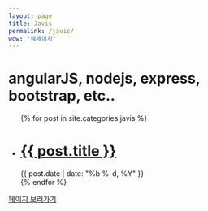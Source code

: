 ```yaml
---
layout: page
title: Javis
permalink: /javis/
wow: "웨페이지"
---
```


<h1 class="page-heading">angularJS, nodejs, express, bootstrap, etc..</h1>

<ul class="post-list">
  {% for post in site.categories.javis %}
    <li>
      <div class ='post_border'>
      <h1>
        <a class="post-link" href="{{ post.url | prepend: site.baseurl }}">{{ post.title }}</a>
      </h1>
      <span class="post-meta">{{ post.date | date: "%b %-d, %Y" }}</span>
      </div>
    </li>
  {% endfor %}
</ul>

<a href="http://54.199.240.31/"> 페이지 보러가기 </a>
